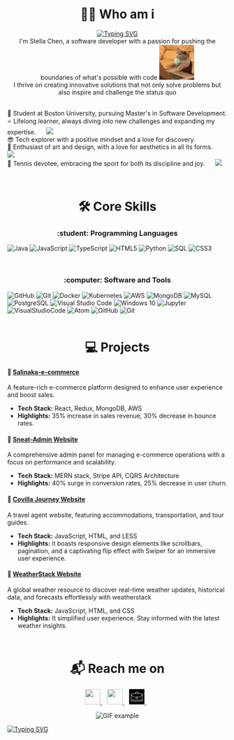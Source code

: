 
<h1 align="center"> 👨‍💻 Who am i </h1>
<!-- AC8FCAF6 -->
<p align="center">
<a href="https://git.io/typing-svg"><img src="https://readme-typing-svg.herokuapp.com?font=Monda&weight=500&size=35&duration=2000&pause=100&color=608CCAF6&background=323F4100&center=true&vCenter=true&multiline=true&width=900&height=90&lines=Hi+there+%F0%9F%91%8B+;+Welcome+to+my+GitHub+profile!+" alt="Typing SVG" /></a>
  <br>
<!--   Hi there 👋 
  <br>
  Welcome to my GitHub profile! 
  <br> -->
  I'm Stella Chen, a software developer with a passion for pushing the boundaries of what's possible with code
  <img src="https://github.com/steviesc/steviesc/blob/main/cat-typing.gif" alt="Description of GIF" width="80px" />
  <br>
  I thrive on creating innovative solutions that not only solve problems but also inspire and challenge the status quo
  <br> <br>
</p>

🌱 Student at Boston University, pursuing Master's in Software Development.
<br>
⭐ Lifelong learner, always diving into new challenges and expanding my expertise. &nbsp;&nbsp;&nbsp;&nbsp;
<img src="https://media4.giphy.com/media/v1.Y2lkPTc5MGI3NjExaXJqOGU0bmpuejBlZW0xZzNlbmVrNDVhNGZ4dzlra3h0aGg5dnU2cyZlcD12MV9pbnRlcm5hbF9naWZfYnlfaWQmY3Q9Zw/LkjlH3rVETgsg/giphy.webp" width="70px">
<br>
😎 Tech explorer with a positive mindset and a love for discovery.
 <br>
🎨 Enthusiast of art and design, with a love for aesthetics in all its forms.  &nbsp;&nbsp;&nbsp;&nbsp;
<img src="https://media1.giphy.com/media/v1.Y2lkPTc5MGI3NjExYWw2dG56bDhiY3p1MGgyN2w4Ym1uYXppMGhxOHl3d3JyMnNjOGRieSZlcD12MV9pbnRlcm5hbF9naWZfYnlfaWQmY3Q9Zw/eurNYYxFUGYxHDfUtZ/giphy.webp" width="70px">
 <br>
🥎 Tennis devotee, embracing the sport for both its discipline and joy. &nbsp;&nbsp;&nbsp;&nbsp;
<img src="https://media1.giphy.com/media/v1.Y2lkPTc5MGI3NjExZms0bmVyemdidmIxNGw4Z3ZmaWhtYnZ1OXo2N2Fkc3d3Z2Zvbjl0ciZlcD12MV9pbnRlcm5hbF9naWZfYnlfaWQmY3Q9Zw/7ip546WluP8kfldzEG/giphy.webp" width="70px">


<br>

<h1 align="center"> 🛠️ Core Skills </h1>
<h3 align="center"> :student: Programming Languages</h3>

![Java](https://img.shields.io/badge/java-critical.svg?style=for-the-badge&logo=java3&logoColor=white)
![JavaScript](https://img.shields.io/badge/javascript-%23F7DF1E.svg?style=for-the-badge&logo=javascript&logoColor=black)
![TypeScript](https://img.shields.io/badge/typescript-%23007ACC.svg?style=for-the-badge&logo=typescript&logoColor=white)
![HTML5](https://img.shields.io/badge/html5-%23E34F26.svg?style=for-the-badge&logo=html5&logoColor=white)
![Python](https://img.shields.io/badge/python-%2314354C.svg?style=for-the-badge&logo=python&logoColor=white)
![SQL](https://img.shields.io/badge/sql-%23000000.svg?style=for-the-badge&logo=sql&logoColor=white)
![CSS3](https://img.shields.io/badge/css3-%231572B6.svg?style=for-the-badge&logo=css3&logoColor=white)

<br>
<h3 align="center">:computer: Software and Tools</h3>

![GitHub](https://img.shields.io/badge/github-%23121011.svg?style=for-the-badge&logo=github&logoColor=white)
![Git](https://img.shields.io/badge/git-%23F05033.svg?style=for-the-badge&logo=git&logoColor=white)
![Docker](https://img.shields.io/badge/docker-%230db7ed.svg?style=for-the-badge&logo=docker&logoColor=white)
![Kubernetes](https://img.shields.io/badge/kubernetes-%23326ce5.svg?style=for-the-badge&logo=kubernetes&logoColor=white)
![AWS](https://img.shields.io/badge/AWS-%23FF9900.svg?style=for-the-badge&logo=amazon-aws&logoColor=white)
![MongoDB](https://img.shields.io/badge/MongoDB-%2347A248.svg?style=for-the-badge&logo=mongodb&logoColor=white)
![MySQL](https://img.shields.io/badge/mysql-%2300f.svg?style=for-the-badge&logo=mysql&logoColor=white)
![PostgreSQL](https://img.shields.io/badge/postgresql-%23336791.svg?style=for-the-badge&logo=postgresql&logoColor=white)
![Visual Studio Code](https://img.shields.io/badge/Visual_Studio_Code-0078d7.svg?style=for-the-badge&logo=visual-studio-code&logoColor=white)
![Windows 10](https://img.shields.io/badge/Windows-0078D6?style=for-the-badge&logo=windows&logoColor=white)
![Jupyter](https://img.shields.io/badge/Jupyter-000000.svg?style=for-the-badge&color=orange&logo=jupyter&logoColor=white)
![VisualStudioCode](https://img.shields.io/badge/VisualStudioCode-0078d7.svg?style=for-the-badge&logo=visual-studio-code&logoColor=white)
![Atom](https://img.shields.io/badge/Atom-%2366595C.svg?style=for-the-badge&logo=atom&logoColor=white)
![GitHub](https://img.shields.io/badge/github-%23121011.svg?style=for-the-badge&logo=github&logoColor=white)
![Git](https://img.shields.io/badge/git-%23F05033.svg?style=for-the-badge&logo=git&logoColor=white)
<br>
<br>
<h1 align="center"> 💻 Projects </h1>
<h4>🔗 <a href="https://github.com/steviesc/Portfolio-Salinaka">Salinaka-e-commerce</a></h4>
<p>A feature-rich e-commerce platform designed to enhance user experience and boost sales.</p>
<ul>
    <li><strong>Tech Stack:</strong> React, Redux, MongoDB, AWS</li>
    <li><strong>Highlights:</strong> 35% increase in sales revenue, 30% decrease in bounce rates.</li>
</ul>

<h4>🔗 <a href="https://github.com/steviesc/Portfolio-Sneat">Sneat-Admin Website</a></h4>
<p>A comprehensive admin panel for managing e-commerce operations with a focus on performance and scalability.</p>
<ul>
    <li><strong>Tech Stack:</strong> MERN stack, Stripe API, CQRS Architecture</li>
    <li><strong>Highlights:</strong> 40% surge in conversion rates, 25% decrease in user churn.</li>
</ul>
<h4>🔗 <a href="https://github.com/steviesc/Portfolio-Covilla">Covilla Journey Website</a></h4>
<p>A travel agent website, featuring accommodations, transportation, and tour guides.</p>
<ul>
    <li><strong>Tech Stack:</strong> JavaScript, HTML, and LESS</li>
    <li><strong>Highlights:</strong> it boasts responsive design elements like scrollbars, pagination, and a captivating flip effect with Swiper for an immersive user experience.</li>
</ul>
<h4>🔗 <a href="https://github.com/steviesc/Portfolio-Weatherstack">WeatherStack Website</a></h4>
<p>A global weather resource to discover real-time weather updates, historical data, and forecasts effortlessly with weatherstack</p>
<ul>
    <li><strong>Tech Stack:</strong> JavaScript, HTML, and CSS</li>
    <li><strong>Highlights:</strong> It simplified user experience. Stay informed with the latest weather insights.</li>
</ul>

<br>
<h1  align="center">&#x1F4EC; Reach me on</h1>

<p align = "center">  
  
<a href="mailto:stellac@bu.edu?subject=Hello%20Ileri,%20From%20Github">
  <img 
    src = "https://cdn-icons-png.flaticon.com/512/732/732200.png"
    width = 35
    height = 35   
 />
</a>
&nbsp;&nbsp;
<a href="https://in.linkedin.com/in/suhasbrao?trk=profile-badge">
  <img 
    src = "https://cdn-icons-png.flaticon.com/512/145/145807.png"
    width = 35
    height = 35   
 />
</a>
&nbsp;&nbsp;
<a href="https://portfolio-projects-cs.netlify.app/">
  <img src="https://github.com/steviesc/steviesc/blob/main/portfolioIcon.jpg" width=35 height = 35   />
</a>
&nbsp;&nbsp;
</p>
<p align="center">
  <img src="https://media4.giphy.com/media/v1.Y2lkPTc5MGI3NjExOTgzb293YzV5aDkzdWRsc2tldzNrajhoMDhvb29xeTc4MjViNm14MSZlcD12MV9pbnRlcm5hbF9naWZfYnlfaWQmY3Q9Zw/3og0IFrHkIglEOg8Ba/giphy.webp" width="300px"  alt="GIF example" >
</p>
<a href="https://git.io/typing-svg"><img src="https://readme-typing-svg.herokuapp.com?font=Monda&weight=600&size=28&duration=3000&pause=200&color=AB89CAF6&background=323F4100&center=true&vCenter=true&multiline=true&width=1000&height=80&lines=%F0%9F%8C%9F+Innovating+Beyond+the+Expected%2C+Coding+Beyond+the+Ordinary" alt="Typing SVG" /></a>
<!--
**steviesc/steviesc** is a ✨ _special_ ✨ repository because its `README.md` (this file) appears on your GitHub profile.

Here are some ideas to get you started:

- 🔭 I’m currently working on ...
- 🌱 I’m currently learning ...
- 👯 I’m looking to collaborate on ...
- 🤔 I’m looking for help with ...
- 💬 Ask me about ...
- 📫 How to reach me: ...
- 😄 Pronouns: ...
- ⚡ Fun fact: ...
Hi there 👋
Welcome to my GitHub! I'm **Stella Chen**, a software developer with a passion for pushing the boundaries of what's possible with code. I thrive on creating innovative solutions that not only solve problems but also inspire and challenge the status quo.

-->
